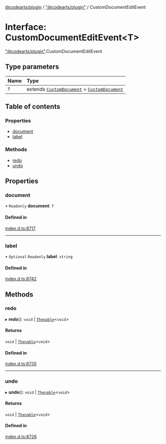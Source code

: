 [@codearts/plugin](../README.md) / ["@codearts/plugin"](../modules/_codearts_plugin_.md) / CustomDocumentEditEvent

# Interface: CustomDocumentEditEvent<T\>

["@codearts/plugin"](../modules/_codearts_plugin_.md).CustomDocumentEditEvent

## Type parameters

| Name | Type |
| :------ | :------ |
| `T` | extends [`CustomDocument`](codearts_plugin_.CustomDocument.md) = [`CustomDocument`](codearts_plugin_.CustomDocument.md) |

## Table of contents

### Properties

- [document](codearts_plugin_.CustomDocumentEditEvent.md#document)
- [label](codearts_plugin_.CustomDocumentEditEvent.md#label)

### Methods

- [redo](codearts_plugin_.CustomDocumentEditEvent.md#redo)
- [undo](codearts_plugin_.CustomDocumentEditEvent.md#undo)

## Properties

### document

• `Readonly` **document**: `T`

#### Defined in

[index.d.ts:8717](https://github.com/huaweicloud/cloudide-plugin-api/blob/3b0eee8/index.d.ts#L8717)

___

### label

• `Optional` `Readonly` **label**: `string`

#### Defined in

[index.d.ts:8742](https://github.com/huaweicloud/cloudide-plugin-api/blob/3b0eee8/index.d.ts#L8742)

## Methods

### redo

▸ **redo**(): `void` \| [`Thenable`](Thenable.md)<`void`\>

#### Returns

`void` \| [`Thenable`](Thenable.md)<`void`\>

#### Defined in

[index.d.ts:8735](https://github.com/huaweicloud/cloudide-plugin-api/blob/3b0eee8/index.d.ts#L8735)

___

### undo

▸ **undo**(): `void` \| [`Thenable`](Thenable.md)<`void`\>

#### Returns

`void` \| [`Thenable`](Thenable.md)<`void`\>

#### Defined in

[index.d.ts:8726](https://github.com/huaweicloud/cloudide-plugin-api/blob/3b0eee8/index.d.ts#L8726)
